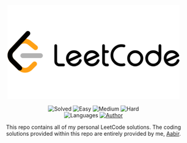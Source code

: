 <div align="center">
<img src="https://github.com/CrutchTheClutch/LeetCode/raw/master/logo.png" width="450" height="auto"/>

![Solved](https://img.shields.io/badge/Solved-19/2267-337ab7.svg?style=flat)
![Easy](https://img.shields.io/badge/Easy-15-5cb85c.svg?style=flat)
![Medium](https://img.shields.io/badge/Medium-4-f0ad4e.svg?style=flat)
![Hard](https://img.shields.io/badge/Hard-0-d9534f.svg?style=flat)
</br>
![Languages](https://img.shields.io/badge/Languages-Java-red.svg?style=flat)
[![Author](https://img.shields.io/badge/Author-Aabir-blue.svg?style=flat)](https://leetcode.com/aabir13/)

This repo contains all of my personal LeetCode solutions. The coding solutions provided within this repo are entirely provided by me, [Aabir](https://leetcode.com/aabir13/).
